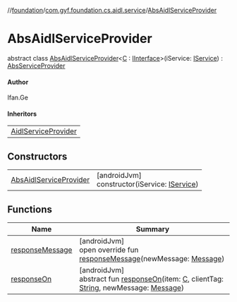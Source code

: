 //[foundation](../../../index.md)/[com.gyf.foundation.cs.aidl.service](../index.md)/[AbsAidlServiceProvider](index.md)

# AbsAidlServiceProvider

abstract class [AbsAidlServiceProvider](index.md)&lt;[C](index.md) : [IInterface](https://developer.android.com/reference/kotlin/android/os/IInterface.html)&gt;(iService: [IService](../../com.gyf.foundation.cs.common.service.face/-i-service/index.md)) : [AbsServiceProvider](../../com.gyf.foundation.cs.common.service/-abs-service-provider/index.md)

#### Author

Ifan.Ge

#### Inheritors

| |
|---|
| [AidlServiceProvider](../-aidl-service-provider/index.md) |

## Constructors

| | |
|---|---|
| [AbsAidlServiceProvider](-abs-aidl-service-provider.md) | [androidJvm]<br>constructor(iService: [IService](../../com.gyf.foundation.cs.common.service.face/-i-service/index.md)) |

## Functions

| Name | Summary |
|---|---|
| [responseMessage](response-message.md) | [androidJvm]<br>open override fun [responseMessage](response-message.md)(newMessage: [Message](https://developer.android.com/reference/kotlin/android/os/Message.html)) |
| [responseOn](response-on.md) | [androidJvm]<br>abstract fun [responseOn](response-on.md)(item: [C](index.md), clientTag: [String](https://kotlinlang.org/api/core/kotlin-stdlib/kotlin/-string/index.html), newMessage: [Message](https://developer.android.com/reference/kotlin/android/os/Message.html)) |
